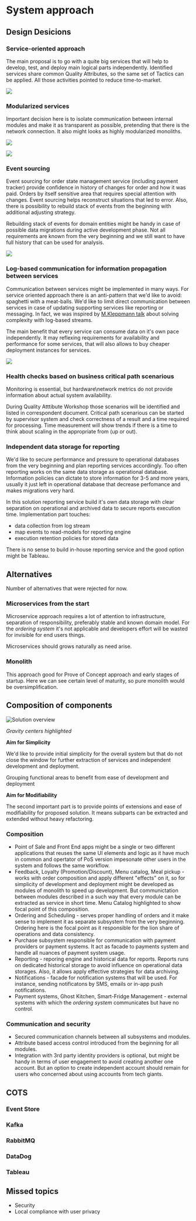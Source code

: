 # System approach 

## Design Desicions 

### Service-oriented approach 

The main proposal is to go with a quite big services that will help to develop, test, and deploy main logical parts independently. Identified services share common Quality Attributes, so the same set of Tactics can be applied. All those activities pointed to reduce time-to-market. 

![](https://github.com/ldynia/archcolider/blob/master/img/FF_Overview_v1.PNG)

### Modularized services 

Important decision here is to isolate communication between internal modules and make it as transparent as possible, pretending that there is the network connection. It also might looks as highly modularized monoliths.   

![](../img/FF_Modularization.PNG)

![](../img/FF_ModularizationExtraction.PNG)

### Event sourcing 

Event sourcing for order state management service (including payment tracker) provide confidence in history of changes for order and how it was paid. Orders by itself sensitive area that requires special attention with changes. Event sourcing helps reconstruct situations that led to error. Also, there is possibility to rebuild stack of events from the beginning with additional adjusting strategy. 

Rebuilding stack of events for domain entities might be handy in case of possible data migrations during active development phase. Not all requirements are known from the very beginning and we still want to have full history that can be used for analysis. 

![](https://github.com/ldynia/archcolider/blob/master/img/FF_OrdersAndScheduler.PNG)

### Log-based communication for information propagation between services 

Communication between services might be implemented in many ways. For service oriented approach there is an anti-pattern that we'd like to avoid: spaghetti with a meat-balls. We'd like to limit direct communication between services in case of updating supporting services like reporting or messaging. In fact, we was inspired by [M.Kleppmann talk](https://martin.kleppmann.com/2015/05/27/logs-for-data-infrastructure.html) about solving complexity with log-based streams. 

The main benefit that every service can consume data on it's own pace independently. It may reflexing requirements for availability and performance for some services, that will also allows to buy cheaper deployment instances for services. 

![](https://github.com/ldynia/archcolider/blob/master/img/FF_LogBasedStream.PNG)

### Health checks based on business critical path scenarious 

Monitoring is essential, but hardware\network metrics do not provide information about actual system availability. 

During Quality Atttibute Workshop those scenarios will be identified and listed in correspondent document. Critical path scenarious can be started by supervisor system and check correctness of a result and a time required for processing. Time measurement will show trends if there is a time to think about scaling in the appropriate from (up or out). 

### Independent data storage for reporting 

We'd like to secure performance and pressure to operational databases from the very beginning and plan reporting services accordingly. Too often reporting works on the same data storage as operational database. Information policies can dictate to store information for 3-5 and more years, usually it just left in operational database that decrease perfomance and makes migrations very hard. 

In this solution reporting service build it's own data storage with clear separation on operational and archived data to secure reports execution time. Implementation part touches: 
- data collection from log stream 
- map events to read-models for reporting engine
- execution retention policies for stored data

There is no sense to build in-house reporting service and the good option might be Tableau.

## Alternatives 

Number of alternatives that were rejected for now. 

### Microservices from the start 

Microservice approach requires a lot of attention to infrastructure, separation of responsibility, preferably stable and known domain model. For the _ordering system_ it's not applicable and developers effort will be wasted for invisible for end users things. 

Microservices should grows naturally as need arise.

### Monolith 

This approach good for Prove of Concept approach and early stages of startup. Here we can see certain level of maturity, so pure monolith would be oversimplification.

## Composition of components 

![Solution overview](../img/FF_Overview_v1.PNG)

*Gravity centers highlighted*

**Aim for Simplicity**

We'd like to provide initial simplicity for the overall system but that do not close the window for further extraction of services and independent development and deployment.

Grouping functional areas to benefit from ease of development and deployment

**Aim for Modifiability**

The second important part is to provide points of extensions and ease of modifiability for proposed solution. It means subparts can be extracted and extended without heavy refactoring.

### Composition 

- Point of Sale and Front End apps might be a single or two different applications that reuses the same UI elements and logic as it have much in common and opertator of PoS version impesonate other users in the system and follows the same workflow. 
- Feedback, Loyalty (Promotion/Discount), Menu catalog, Meal pickup - works with order composition and apply different "effects" on it, so for simplicity of development and deployment might be developed as modules of monolith to speed up development. But communictation between modules described in a such way that every module can be extracted as service in short time. Menu Catalog highlighted to show focal point of this composition. 
- Ordering and Scheduling - serves proper handling of orders and it make sense to implement it as separate subsystem from the very beginning. Ordering here is the focal point as it responsible for the lion share of operations and data consistency. 
- Purchase subsystem responsible for communication with payment providers or payment systems. It act as facade to payments system and handle all nuances of payment system usage. 
- Reporting - reporing engine and historical data for reports. Reports runs on dedicated historical storage to avoid influence on operational data storages. Also, it allows apply effective strategies for data archiving. 
- Notifications - facade for notification systems that will be used. For instance, sending notificatons by SMS, emails or in-app push notifications. 
- Payment systems, Ghost Kitchen, Smart-Fridge Management - external systems with which the _ordering system_ communicates but have no control. 

### Communication and security 

- Secured communication channels between all subsystems and modules. 
- Attribute based access control introduced from the beginning for all modules. 
- Integration with 3rd party identity providers is optional, but might be handy in terms of user engagement to avoid creating another one account. But an option to create independent account should remain for users who concerned about using accounts from tech giants. 

## COTS 

### Event Store 

### Kafka 

### RabbitMQ 

### DataDog 

### Tableau

## Missed topics 

- Security
- Local compliance with user privacy 






